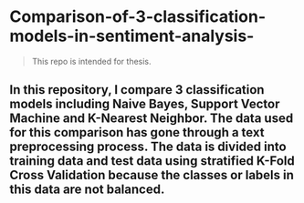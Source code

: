 # Comparison-of-3-classification-models-in-sentiment-analysis-
> This repo is intended for thesis.
## In this repository, I compare 3 classification models including Naive Bayes, Support Vector Machine and K-Nearest Neighbor.  The data used for this comparison has gone through a text preprocessing process.  The data is divided into training data and test data using stratified K-Fold Cross Validation because the classes or labels in this data are not balanced.
